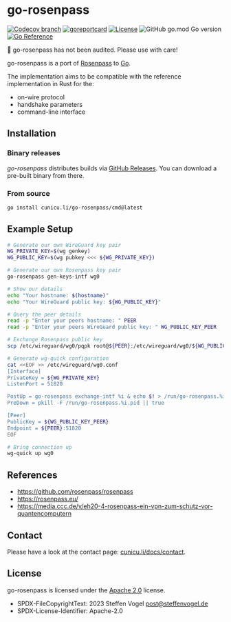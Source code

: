 # go-rosenpass

<!-- [![GitHub Workflow Status](https://img.shields.io/github/actions/workflow/status/cunicu/go-rosenpass/test.yaml?style=flat-square)](https://github.com/cunicu/go-rosenpass/actions) -->
[![Codecov branch](https://img.shields.io/codecov/c/github/cunicu/go-rosenpass/main?style=flat-square&token=xUGG2iEsuQ)](https://app.codecov.io/gh/cunicu/go-rosenpass/tree/main)
[![goreportcard](https://goreportcard.com/badge/github.com/cunicu/go-rosenpass?style=flat-square)](https://goreportcard.com/report/github.com/cunicu/go-rosenpass)
[![License](https://img.shields.io/badge/license-Apache%202.0-blue?style=flat-square)](https://github.com/cunicu/go-rosenpass/blob/main/LICENSES/Apache-2.0.txt)
![GitHub go.mod Go version](https://img.shields.io/github/go-mod/go-version/cunicu/go-rosenpass?style=flat-square)
[![Go Reference](https://pkg.go.dev/badge/github.com/cunicu/go-rosenpass.svg)](https://pkg.go.dev/github.com/cunicu/go-rosenpass)

🚧 go-rosenpass has not been audited. Please use with care!

go-rosenpass is a port of [Rosenpass](https://github.com/rosenpass/rosenpass) to [Go](https://go.dev/).

The implementation aims to be compatible with the reference implementation in Rust for the:
- on-wire protocol
- handshake parameters
- command-line interface

## Installation

### Binary releases

_go-rosenpass_ distributes builds via [GitHub Releases](https://github.com/cunicu/go-rosenpass/releases).
You can download a pre-built binary from there.

### From source

```bash
go install cunicu.li/go-rosenpass/cmd@latest
```

## Example Setup

```bash
# Generate our own WireGuard key pair
WG_PRIVATE_KEY=$(wg genkey)
WG_PUBLIC_KEY=$(wg pubkey <<< ${WG_PRIVATE_KEY})

# Generate our own Rosenpass key pair
go-rosenpass gen-keys-intf wg0

# Show our details
echo "Your hostname: $(hostname)"
echo "Your WireGuard public key: ${WG_PUBLIC_KEY}"

# Query the peer details
read -p "Enter your peers hostname: " PEER
read -p "Enter your peers WireGuard public key: " WG_PUBLIC_KEY_PEER

# Exchange Rosenpass public key
scp /etc/wireguard/wg0/pqpk root@${PEER}:/etc/wireguard/wg0/${WG_PUBLIC_KEY//\//}.pqpk

# Generate wg-quick configuration
cat <<EOF >> /etc/wireguard/wg0.conf
[Interface]
PrivateKey = ${WG_PRIVATE_KEY}
ListenPort = 51820

PostUp = go-rosenpass exchange-intf %i & echo $! > /run/go-rosenpass.%i.pid
PreDown = pkill -F /run/go-rosenpass.%i.pid || true

[Peer]
PublicKey = ${WG_PUBLIC_KEY_PEER}
Endpoint = ${PEER}:51820
EOF

# Bring connection up
wg-quick up wg0
```

## References

- <https://github.com/rosenpass/rosenpass>
- <https://rosenpass.eu/>
- <https://media.ccc.de/v/eh20-4-rosenpass-ein-vpn-zum-schutz-vor-quantencomputern>

## Contact

Please have a look at the contact page: [cunicu.li/docs/contact](https://cunicu.li/docs/contact).

## License

go-rosenpass is licensed under the [Apache 2.0](./LICENSE) license.

- SPDX-FileCopyrightText: 2023 Steffen Vogel <post@steffenvogel.de>
- SPDX-License-Identifier: Apache-2.0